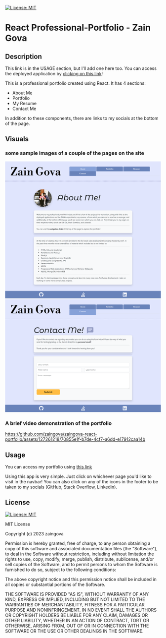 [![License: MIT](https://img.shields.io/badge/License-MIT-yellow.svg)](https://opensource.org/licenses/MIT)
# React Professional-Portfolio - Zain Gova

## Description

This link is in the USAGE section, but I'll add one here too. You can access the deployed application by [clicking on this link](https://zaingova.github.io/zaingova-react-portfolio/)!

This is a professional portfolio created using React. It has 4 sections:

- About Me
- Portfolio
- My Resume
- Contact Me

In addition to these components, there are links to my socials at the bottom of the page.

## Visuals

### some sample images of a couple of the pages on the site

![about](./src/assets/media/about.png)
![contact](./src/assets/media/contact.png)

### A brief video demonstration of the portfolio

https://github.com/zaingova/zaingova-react-portfolio/assets/127261218/70855e1f-b7de-4cf7-a6dd-e17912caa14b

## Usage

You can access my portfolio using [this link](https://zaingova.github.io/zaingova-react-portfolio/)

Using this app is very simple. Just click on whichever page you'd like to visit in the navbar! You can also click on any of the icons in the footer to be taken to my socials (GitHub, Stack Overflow, Linkedin).

## License
[![License: MIT](https://img.shields.io/badge/License-MIT-yellow.svg)](https://opensource.org/licenses/MIT)

MIT License

Copyright (c) 2023 zaingova

Permission is hereby granted, free of charge, to any person obtaining a copy
of this software and associated documentation files (the "Software"), to deal
in the Software without restriction, including without limitation the rights
to use, copy, modify, merge, publish, distribute, sublicense, and/or sell
copies of the Software, and to permit persons to whom the Software is
furnished to do so, subject to the following conditions:

The above copyright notice and this permission notice shall be included in all
copies or substantial portions of the Software.

THE SOFTWARE IS PROVIDED "AS IS", WITHOUT WARRANTY OF ANY KIND, EXPRESS OR
IMPLIED, INCLUDING BUT NOT LIMITED TO THE WARRANTIES OF MERCHANTABILITY,
FITNESS FOR A PARTICULAR PURPOSE AND NONINFRINGEMENT. IN NO EVENT SHALL THE
AUTHORS OR COPYRIGHT HOLDERS BE LIABLE FOR ANY CLAIM, DAMAGES OR OTHER
LIABILITY, WHETHER IN AN ACTION OF CONTRACT, TORT OR OTHERWISE, ARISING FROM,
OUT OF OR IN CONNECTION WITH THE SOFTWARE OR THE USE OR OTHER DEALINGS IN THE
SOFTWARE.
